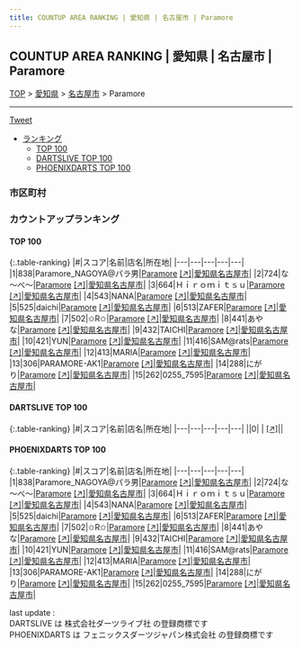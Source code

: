 ```yaml
---
title: COUNTUP AREA RANKING | 愛知県 | 名古屋市 | Paramore
---
```

## COUNTUP AREA RANKING | 愛知県 | 名古屋市 | Paramore

[TOP](/darts/rank/) > [愛知県](/darts/rank/愛知県/) > [名古屋市](/darts/rank/愛知県/名古屋市/) > Paramore

___

<a href="https://twitter.com/share?ref_src=twsrc%5Etfw" data-text="COUNTUP AREA RANKING | 愛知県名古屋市Paramore" class="twitter-share-button" data-hashtags="DARTSLIVE,PHOENIXDARTS,darts,ダーツ" data-show-count="false">Tweet</a>

* [ランキング](#カウントアップランキング)
    * [TOP 100](#top-100)
    * [DARTSLIVE TOP 100](#dartslive-top-100)
    * [PHOENIXDARTS TOP 100](#phoenixdarts-top-100)

### 市区町村

<ul>

</ul>

### カウントアップランキング

#### TOP 100



{:.table-ranking}
|#|スコア|名前|店名|所在地|
|---|---|---|---|---|
|1|838|<span class="rank-name-pd">Paramore_NAGOYA@パラ男</span>|<a href="/darts/rank/shops/94444.html">Paramore</a> <a href="https://vs.phoenixdarts.com/jp/shop/shopDetailInfo/s_94444?s_seq=94444">[↗]</a>|<a href="/darts/rank/愛知県/名古屋市">愛知県名古屋市</a>|
|2|724|<span class="rank-name-pd">な～べ～</span>|<a href="/darts/rank/shops/94444.html">Paramore</a> <a href="https://vs.phoenixdarts.com/jp/shop/shopDetailInfo/s_94444?s_seq=94444">[↗]</a>|<a href="/darts/rank/愛知県/名古屋市">愛知県名古屋市</a>|
|3|664|<span class="rank-name-pd">Ｈｉｒｏｍｉｔｓｕ</span>|<a href="/darts/rank/shops/94444.html">Paramore</a> <a href="https://vs.phoenixdarts.com/jp/shop/shopDetailInfo/s_94444?s_seq=94444">[↗]</a>|<a href="/darts/rank/愛知県/名古屋市">愛知県名古屋市</a>|
|4|543|<span class="rank-name-pd">NANA</span>|<a href="/darts/rank/shops/94444.html">Paramore</a> <a href="https://vs.phoenixdarts.com/jp/shop/shopDetailInfo/s_94444?s_seq=94444">[↗]</a>|<a href="/darts/rank/愛知県/名古屋市">愛知県名古屋市</a>|
|5|525|<span class="rank-name-pd">daichi</span>|<a href="/darts/rank/shops/94444.html">Paramore</a> <a href="https://vs.phoenixdarts.com/jp/shop/shopDetailInfo/s_94444?s_seq=94444">[↗]</a>|<a href="/darts/rank/愛知県/名古屋市">愛知県名古屋市</a>|
|6|513|<span class="rank-name-pd">ZAFER</span>|<a href="/darts/rank/shops/94444.html">Paramore</a> <a href="https://vs.phoenixdarts.com/jp/shop/shopDetailInfo/s_94444?s_seq=94444">[↗]</a>|<a href="/darts/rank/愛知県/名古屋市">愛知県名古屋市</a>|
|7|502|<span class="rank-name-pd">✩R✩</span>|<a href="/darts/rank/shops/94444.html">Paramore</a> <a href="https://vs.phoenixdarts.com/jp/shop/shopDetailInfo/s_94444?s_seq=94444">[↗]</a>|<a href="/darts/rank/愛知県/名古屋市">愛知県名古屋市</a>|
|8|441|<span class="rank-name-pd">あやな</span>|<a href="/darts/rank/shops/94444.html">Paramore</a> <a href="https://vs.phoenixdarts.com/jp/shop/shopDetailInfo/s_94444?s_seq=94444">[↗]</a>|<a href="/darts/rank/愛知県/名古屋市">愛知県名古屋市</a>|
|9|432|<span class="rank-name-pd">TAICHI</span>|<a href="/darts/rank/shops/94444.html">Paramore</a> <a href="https://vs.phoenixdarts.com/jp/shop/shopDetailInfo/s_94444?s_seq=94444">[↗]</a>|<a href="/darts/rank/愛知県/名古屋市">愛知県名古屋市</a>|
|10|421|<span class="rank-name-pd">YUN</span>|<a href="/darts/rank/shops/94444.html">Paramore</a> <a href="https://vs.phoenixdarts.com/jp/shop/shopDetailInfo/s_94444?s_seq=94444">[↗]</a>|<a href="/darts/rank/愛知県/名古屋市">愛知県名古屋市</a>|
|11|416|<span class="rank-name-pd">SAM@rats</span>|<a href="/darts/rank/shops/94444.html">Paramore</a> <a href="https://vs.phoenixdarts.com/jp/shop/shopDetailInfo/s_94444?s_seq=94444">[↗]</a>|<a href="/darts/rank/愛知県/名古屋市">愛知県名古屋市</a>|
|12|413|<span class="rank-name-pd">MARIA</span>|<a href="/darts/rank/shops/94444.html">Paramore</a> <a href="https://vs.phoenixdarts.com/jp/shop/shopDetailInfo/s_94444?s_seq=94444">[↗]</a>|<a href="/darts/rank/愛知県/名古屋市">愛知県名古屋市</a>|
|13|306|<span class="rank-name-pd">PARAMORE-AK1</span>|<a href="/darts/rank/shops/94444.html">Paramore</a> <a href="https://vs.phoenixdarts.com/jp/shop/shopDetailInfo/s_94444?s_seq=94444">[↗]</a>|<a href="/darts/rank/愛知県/名古屋市">愛知県名古屋市</a>|
|14|288|<span class="rank-name-pd">にがり</span>|<a href="/darts/rank/shops/94444.html">Paramore</a> <a href="https://vs.phoenixdarts.com/jp/shop/shopDetailInfo/s_94444?s_seq=94444">[↗]</a>|<a href="/darts/rank/愛知県/名古屋市">愛知県名古屋市</a>|
|15|262|<span class="rank-name-pd">0255_7595</span>|<a href="/darts/rank/shops/94444.html">Paramore</a> <a href="https://vs.phoenixdarts.com/jp/shop/shopDetailInfo/s_94444?s_seq=94444">[↗]</a>|<a href="/darts/rank/愛知県/名古屋市">愛知県名古屋市</a>|


#### DARTSLIVE TOP 100



{:.table-ranking}
|#|スコア|名前|店名|所在地|
|---|---|---|---|---|
||0|<span class="rank-name-dl"> </span>|<a href="/darts/rank/shops/.html"></a> <a href="">[↗]</a>|<a href="/darts/rank//"></a>|


#### PHOENIXDARTS TOP 100



{:.table-ranking}
|#|スコア|名前|店名|所在地|
|---|---|---|---|---|
|1|838|<span class="rank-name-pd">Paramore_NAGOYA@パラ男</span>|<a href="/darts/rank/shops/94444.html">Paramore</a> <a href="https://vs.phoenixdarts.com/jp/shop/shopDetailInfo/s_94444?s_seq=94444">[↗]</a>|<a href="/darts/rank/愛知県/名古屋市">愛知県名古屋市</a>|
|2|724|<span class="rank-name-pd">な～べ～</span>|<a href="/darts/rank/shops/94444.html">Paramore</a> <a href="https://vs.phoenixdarts.com/jp/shop/shopDetailInfo/s_94444?s_seq=94444">[↗]</a>|<a href="/darts/rank/愛知県/名古屋市">愛知県名古屋市</a>|
|3|664|<span class="rank-name-pd">Ｈｉｒｏｍｉｔｓｕ</span>|<a href="/darts/rank/shops/94444.html">Paramore</a> <a href="https://vs.phoenixdarts.com/jp/shop/shopDetailInfo/s_94444?s_seq=94444">[↗]</a>|<a href="/darts/rank/愛知県/名古屋市">愛知県名古屋市</a>|
|4|543|<span class="rank-name-pd">NANA</span>|<a href="/darts/rank/shops/94444.html">Paramore</a> <a href="https://vs.phoenixdarts.com/jp/shop/shopDetailInfo/s_94444?s_seq=94444">[↗]</a>|<a href="/darts/rank/愛知県/名古屋市">愛知県名古屋市</a>|
|5|525|<span class="rank-name-pd">daichi</span>|<a href="/darts/rank/shops/94444.html">Paramore</a> <a href="https://vs.phoenixdarts.com/jp/shop/shopDetailInfo/s_94444?s_seq=94444">[↗]</a>|<a href="/darts/rank/愛知県/名古屋市">愛知県名古屋市</a>|
|6|513|<span class="rank-name-pd">ZAFER</span>|<a href="/darts/rank/shops/94444.html">Paramore</a> <a href="https://vs.phoenixdarts.com/jp/shop/shopDetailInfo/s_94444?s_seq=94444">[↗]</a>|<a href="/darts/rank/愛知県/名古屋市">愛知県名古屋市</a>|
|7|502|<span class="rank-name-pd">✩R✩</span>|<a href="/darts/rank/shops/94444.html">Paramore</a> <a href="https://vs.phoenixdarts.com/jp/shop/shopDetailInfo/s_94444?s_seq=94444">[↗]</a>|<a href="/darts/rank/愛知県/名古屋市">愛知県名古屋市</a>|
|8|441|<span class="rank-name-pd">あやな</span>|<a href="/darts/rank/shops/94444.html">Paramore</a> <a href="https://vs.phoenixdarts.com/jp/shop/shopDetailInfo/s_94444?s_seq=94444">[↗]</a>|<a href="/darts/rank/愛知県/名古屋市">愛知県名古屋市</a>|
|9|432|<span class="rank-name-pd">TAICHI</span>|<a href="/darts/rank/shops/94444.html">Paramore</a> <a href="https://vs.phoenixdarts.com/jp/shop/shopDetailInfo/s_94444?s_seq=94444">[↗]</a>|<a href="/darts/rank/愛知県/名古屋市">愛知県名古屋市</a>|
|10|421|<span class="rank-name-pd">YUN</span>|<a href="/darts/rank/shops/94444.html">Paramore</a> <a href="https://vs.phoenixdarts.com/jp/shop/shopDetailInfo/s_94444?s_seq=94444">[↗]</a>|<a href="/darts/rank/愛知県/名古屋市">愛知県名古屋市</a>|
|11|416|<span class="rank-name-pd">SAM@rats</span>|<a href="/darts/rank/shops/94444.html">Paramore</a> <a href="https://vs.phoenixdarts.com/jp/shop/shopDetailInfo/s_94444?s_seq=94444">[↗]</a>|<a href="/darts/rank/愛知県/名古屋市">愛知県名古屋市</a>|
|12|413|<span class="rank-name-pd">MARIA</span>|<a href="/darts/rank/shops/94444.html">Paramore</a> <a href="https://vs.phoenixdarts.com/jp/shop/shopDetailInfo/s_94444?s_seq=94444">[↗]</a>|<a href="/darts/rank/愛知県/名古屋市">愛知県名古屋市</a>|
|13|306|<span class="rank-name-pd">PARAMORE-AK1</span>|<a href="/darts/rank/shops/94444.html">Paramore</a> <a href="https://vs.phoenixdarts.com/jp/shop/shopDetailInfo/s_94444?s_seq=94444">[↗]</a>|<a href="/darts/rank/愛知県/名古屋市">愛知県名古屋市</a>|
|14|288|<span class="rank-name-pd">にがり</span>|<a href="/darts/rank/shops/94444.html">Paramore</a> <a href="https://vs.phoenixdarts.com/jp/shop/shopDetailInfo/s_94444?s_seq=94444">[↗]</a>|<a href="/darts/rank/愛知県/名古屋市">愛知県名古屋市</a>|
|15|262|<span class="rank-name-pd">0255_7595</span>|<a href="/darts/rank/shops/94444.html">Paramore</a> <a href="https://vs.phoenixdarts.com/jp/shop/shopDetailInfo/s_94444?s_seq=94444">[↗]</a>|<a href="/darts/rank/愛知県/名古屋市">愛知県名古屋市</a>|


<div class="footer border-top border-gray-light mt-5 pt-3 text-right text-gray">
    last update : <span style="font-weight: italic" id="foot_last_modified"></span><br />
    DARTSLIVE は 株式会社ダーツライブ社 の登録商標です<br />
    PHOENIXDARTS は フェニックスダーツジャパン株式会社 の登録商標です<br />
</div>

<script src="https://cdnjs.cloudflare.com/ajax/libs/jquery.tablesorter/2.31.3/js/jquery.tablesorter.min.js" integrity="sha512-qzgd5cYSZcosqpzpn7zF2ZId8f/8CHmFKZ8j7mU4OUXTNRd5g+ZHBPsgKEwoqxCtdQvExE5LprwwPAgoicguNg==" crossorigin="anonymous" referrerpolicy="no-referrer"></script>
<link rel="stylesheet" href="https://cdnjs.cloudflare.com/ajax/libs/jquery.tablesorter/2.31.3/css/theme.default.min.css" integrity="sha512-wghhOJkjQX0Lh3NSWvNKeZ0ZpNn+SPVXX1Qyc9OCaogADktxrBiBdKGDoqVUOyhStvMBmJQ8ZdMHiR3wuEq8+w==" crossorigin="anonymous" referrerpolicy="no-referrer" />
<script>
$(function() {
    $(".table-ranking").tablesorter({sortList:[[0, 0]]});
    $("#foot_last_modified").text(formatDate(new Date(document.lastModified), 'yyyy-MM-dd HH:mm:ss'));
});
</script>

<script async src="https://platform.twitter.com/widgets.js" charset="utf-8"></script>